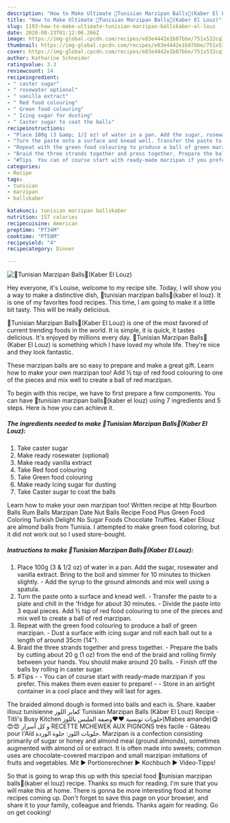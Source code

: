```yaml
---
description: "How to Make Ultimate 🍚Tunisian Marzipan Balls🍚(Kaber El Louz)"
title: "How to Make Ultimate 🍚Tunisian Marzipan Balls🍚(Kaber El Louz)"
slug: 1193-how-to-make-ultimate-tunisian-marzipan-ballskaber-el-louz
date: 2020-08-23T01:12:06.266Z
image: https://img-global.cpcdn.com/recipes/e83e4442e1b87bbe/751x532cq70/🍚tunisian-marzipan-balls🍚kaber-el-louz-recipe-main-photo.jpg
thumbnail: https://img-global.cpcdn.com/recipes/e83e4442e1b87bbe/751x532cq70/🍚tunisian-marzipan-balls🍚kaber-el-louz-recipe-main-photo.jpg
cover: https://img-global.cpcdn.com/recipes/e83e4442e1b87bbe/751x532cq70/🍚tunisian-marzipan-balls🍚kaber-el-louz-recipe-main-photo.jpg
author: Katharine Schneider
ratingvalue: 3.3
reviewcount: 14
recipeingredient:
- " caster sugar"
- " rosewater optional"
- " vanilla extract"
- " Red food colouring"
- " Green food colouring"
- " Icing sugar for dusting"
- " Caster sugar to coat the balls"
recipeinstructions:
- "Place 100g (3 &amp; 1/2 oz) of water in a pan. Add the sugar, rosewater and vanilla extract. Bring to the boil and simmer for 10 minutes to thicken slightly. Add the syrup to the ground almonds and mix well using a spatula."
- "Turn the paste onto a surface and knead well. Transfer the paste to a plate and chill in the &#39;fridge for about 30 minutes. Divide the paste into 3 equal pieces. Add ½ tsp of red food colouring to one of the pieces and mix well to create a ball of red marzipan."
- "Repeat with the green food colouring to produce a ball of green marzipan. Dust a surface with icing sugar and roll each ball out to a length of around 35cm (14&#34;)."
- "Braid the three strands together and press together. Prepare the balls by cutting about 20 g (1 oz) from the end of the braid and rolling firmly between your hands. You should make around 20 balls. Finish off the balls by rolling in caster sugar."
- "#Tips  You can of course start with ready-made marzipan if you prefer. This makes them even easier to prepare!  Store in an airtight container in a cool place and they will last for ages."
categories:
- Recipe
tags:
- tunisian
- marzipan
- ballskaber

katakunci: tunisian marzipan ballskaber 
nutrition: 157 calories
recipecuisine: American
preptime: "PT34M"
cooktime: "PT58M"
recipeyield: "4"
recipecategory: Dinner

---
```



![🍚Tunisian Marzipan Balls🍚(Kaber El Louz)](https://img-global.cpcdn.com/recipes/e83e4442e1b87bbe/751x532cq70/🍚tunisian-marzipan-balls🍚kaber-el-louz-recipe-main-photo.jpg)

Hey everyone, it's Louise, welcome to my recipe site. Today, I will show you a way to make a distinctive dish, 🍚tunisian marzipan balls🍚(kaber el louz). It is one of my favorites food recipes. This time, I am going to make it a little bit tasty. This will be really delicious.

🍚Tunisian Marzipan Balls🍚(Kaber El Louz) is one of the most favored of current trending foods in the world. It is simple, it is quick, it tastes delicious. It's enjoyed by millions every day. 🍚Tunisian Marzipan Balls🍚(Kaber El Louz) is something which I have loved my whole life. They're nice and they look fantastic.

These marzipan balls are so easy to prepare and make a great gift. Learn how to make your own marzipan too! Add ½ tsp of red food colouring to one of the pieces and mix well to create a ball of red marzipan.


To begin with this recipe, we have to first prepare a few components. You can have 🍚tunisian marzipan balls🍚(kaber el louz) using 7 ingredients and 5 steps. Here is how you can achieve it.

<!--inarticleads1-->

##### The ingredients needed to make 🍚Tunisian Marzipan Balls🍚(Kaber El Louz):

1. Take  caster sugar
1. Make ready  rosewater (optional)
1. Make ready  vanilla extract
1. Take  Red food colouring
1. Take  Green food colouring
1. Make ready  Icing sugar for dusting
1. Take  Caster sugar to coat the balls


Learn how to make your own marzipan too! Written recipe at http Bourbon Balls Rum Balls Marzipan Date Nut Balls Recipe Food Plus Green Food Coloring Turkish Delight No Sugar Foods Chocolate Truffles. Kaber Ellouz are almond balls from Tunisia. I attempted to make green food coloring, but it did not work out so I used store-bought. 

<!--inarticleads2-->

##### Instructions to make 🍚Tunisian Marzipan Balls🍚(Kaber El Louz):

1. Place 100g (3 &amp; 1/2 oz) of water in a pan. Add the sugar, rosewater and vanilla extract. Bring to the boil and simmer for 10 minutes to thicken slightly. - Add the syrup to the ground almonds and mix well using a spatula.
1. Turn the paste onto a surface and knead well. - Transfer the paste to a plate and chill in the &#39;fridge for about 30 minutes. - Divide the paste into 3 equal pieces. Add ½ tsp of red food colouring to one of the pieces and mix well to create a ball of red marzipan.
1. Repeat with the green food colouring to produce a ball of green marzipan. - Dust a surface with icing sugar and roll each ball out to a length of around 35cm (14&#34;).
1. Braid the three strands together and press together. - Prepare the balls by cutting about 20 g (1 oz) from the end of the braid and rolling firmly between your hands. You should make around 20 balls. - Finish off the balls by rolling in caster sugar.
1. #Tips -  - You can of course start with ready-made marzipan if you prefer. This makes them even easier to prepare! -  - Store in an airtight container in a cool place and they will last for ages.


The braided almond dough is formed into balls and each is. Share. kaaber illouz tunisienne كعابر اللوز Tunisian Marzipan Balls (Kâber El Louz) Recipe - Titli&#39;s Busy Kitchen حلويات تونسية ❤️❤️وصفة الملبس باللوز(Mlabes amande)😋😍😍 و كل أسرار RECETTE MCHEWEK AUX PIGNONS très facile - Gâteau pour l&#39;Aïd حلويات اللوز: حلوة الوردة. Marzipan is a confection consisting primarily of sugar or honey and almond meal (ground almonds), sometimes augmented with almond oil or extract. It is often made into sweets; common uses are chocolate-covered marzipan and small marzipan imitations of fruits and vegetables. Mit ► Portionsrechner ► Kochbuch ► Video-Tipps! 

So that is going to wrap this up with this special food 🍚tunisian marzipan balls🍚(kaber el louz) recipe. Thanks so much for reading. I'm sure that you will make this at home. There is gonna be more interesting food at home recipes coming up. Don't forget to save this page on your browser, and share it to your family, colleague and friends. Thanks again for reading. Go on get cooking!
